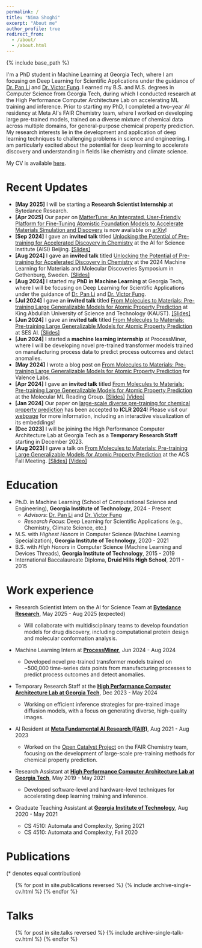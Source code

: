 ```yaml
---
permalink: /
title: "Nima Shoghi"
excerpt: "About me"
author_profile: true
redirect_from:
  - /about/
  - /about.html
---
```


{% include base_path %}

I'm a PhD student in Machine Learning at Georgia Tech, where I am focusing on Deep Learning for Scientific Applications under the guidance of [Dr. Pan Li](https://sites.google.com/view/panli-purdue) and [Dr. Victor Fung](https://cse.gatech.edu/people/victor-fung). I earned my B.S. and M.S. degrees in Computer Science from Georgia Tech, during which I conducted research at the High Performance Computer Architecture Lab on accelerating ML training and inference.  Prior to starting my PhD, I completed a two-year AI residency at Meta AI's FAIR Chemistry team, where I worked on developing large pre-trained models, trained on a diverse mixture of chemical data across multiple domains, for general-purpose chemical property prediction. My research interests lie in the development and application of deep learning techniques to challenging problems in science and engineering. I am particularly excited about the potential for deep learning to accelerate discovery and understanding in fields like chemistry and climate science.

My CV is available [here](files/cv.pdf).

Recent Updates
======
* **[May 2025]** I will be starting a **Research Scientist Internship** at Bytedance Research.
* **[Apr 2025]** Our paper on [MatterTune: An Integrated, User-Friendly Platform for Fine-Tuning Atomistic Foundation Models to Accelerate Materials Simulation and Discovery](https://nima.sh/publication/2025-mattertune-an-integrated-user-friendly-platform-for-fine-tuning-atomistic-foundation-models-to-accelerate-materials-simulation-and-discovery) is now available on [arXiv](https://arxiv.org/abs/2504.10655)!
* **[Sep 2024]** I gave an **invited talk** titled [Unlocking the Potential of Pre-training for Accelerated Discovery in Chemistry](https://nima.sh/talks/2024-09-20-ai-for-science-institute-unlocking-the-potential-of-pre-training-for-accelerated-discovery-in-chemistry) at the AI for Science Institute (AISI) Beijing. [[Slides]](https://nima.sh/aisi-presentation)
* **[Aug 2024]** I gave an **invited talk** titled [Unlocking the Potential of Pre-training for Accelerated Discovery in Chemistry](https://nima.sh/talks/2024-08-27-2024-machine-learning-for-materials-and-molecular-discoveries-symposium-unlocking-the-potential-of-pre-training-for-accelerated-discovery-in-chemistry) at the 2024 Machine Learning for Materials and Molecular Discoveries Symposium in Gothenburg, Sweden. [[Slides]](https://nima.sh/ml2md)
* **[Aug 2024]** I started my **PhD in Machine Learning** at Georgia Tech, where I will be focusing on Deep Learning for Scientific Applications under the guidance of [Dr. Pan Li](https://sites.google.com/view/panli-purdue) and [Dr. Victor Fung](https://cse.gatech.edu/people/victor-fung).
* **[Jul 2024]** I gave an **invited talk** titled [From Molecules to Materials: Pre-training Large Generalizable Models for Atomic Property Prediction](https://nima.sh/talks/2024-07-02-king-abdullah-university-of-science-and-technology-kaust-from-molecules-to-materials-pre-training-large-generalizable-models-for-atomic-property-prediction) at King Abdullah University of Science and Technology (KAUST). [[Slides]](https://nima.sh/jmp-kaust)
* **[Jun 2024]** I gave an **invited talk** titled [From Molecules to Materials: Pre-training Large Generalizable Models for Atomic Property Prediction](https://nima.sh/talks/2024-06-28-ses-ai-from-molecules-to-materials-pre-training-large-generalizable-models-for-atomic-property-prediction.md) at SES AI. [[Slides]](https://nima.sh/jmp-sesai)
* **[Jun 2024]** I started a **machine learning internship** at ProcessMiner, where I will be developing novel pre-trained transformer models trained on manufacturing process data to predict process outcomes and detect anomalies.
* **[May 2024]** I wrote a blog post on [From Molecules to Materials: Pre-training Large Generalizable Models for Atomic Property Prediction](https://portal.valencelabs.com/blogs/post/from-molecules-to-materials-pre-training-large-generalizable-models-for-Q4afm0EdqUEmrqN) for Valence Labs.
* **[Apr 2024]** I gave an **invited talk** titled [From Molecules to Materials: Pre-training Large Generalizable Models for Atomic Property Prediction](https://nima.sh/talks/2024-04-10-molecular-ml-reading-group-from-molecules-to-materials-pre-training-large-generalizable-models-for-atomic-property-prediction) at the Molecular ML Reading Group. [[Slides]](https://nima.sh/jmp-molecularml-presentation) [[Video]](https://youtu.be/HCtBvtHO5Gk)
* **[Jan 2024]** Our paper on [large-scale diverse pre-training for chemical property prediction](https://openreview.net/forum?id=PfPnugdxup) has been accepted to **ICLR 2024**! Please visit our [webpage](https://nima.sh/jmp/) for more information, including an interactive visualization of its embeddings!
* **[Dec 2023]** I will be joining the High Performance Computer Architecture Lab at Georgia Tech as a **Temporary Research Staff** starting in December 2023.
* **[Aug 2023]** I gave a talk on [From Molecules to Materials: Pre-training Large Generalizable Models for Atomic Property Prediction](https://nima.sh/talks/2023-08-01-acs-fall-meeting-from-molecules-to-materials-pre-training-large-generalizable-models-for-atomic-property-prediction) at the ACS Fall Meeting. [[Slides]](https://nima.sh/acs-presentation) [[Video]](https://youtu.be/YI3kFfZjP3g)

Education
======
* Ph.D. in Machine Learning (School of Computational Science and Engineering), **Georgia Institute of Technology**, 2024 - Present
  * *Advisors*: [Dr. Pan Li](https://sites.google.com/view/panli-purdue) and [Dr. Victor Fung](https://cse.gatech.edu/people/victor-fung)
  * *Research Focus*: Deep Learning for Scientific Applications (e.g., Chemistry, Climate Science, etc.)
* M.S. with *Highest Honors* in Computer Science (Machine Learning Specialization), **Georgia Institute of Technology**, 2020 - 2021
* B.S. with *High Honors* in Computer Science (Machine Learning and Devices Threads), **Georgia Institute of Technology**, 2015 - 2019
* International Baccalaureate Diploma, **Druid Hills High School**, 2011 - 2015

Work experience
======
* Research Scientist Intern on the AI for Science Team at **[Bytedance Research](https://bytedance.com/en/)**, May 2025 - Aug 2025 (expected)
  * Will collaborate with multidisciplinary teams to develop foundation models for drug discovery, including computational protein design and molecular conformation analysis.

* Machine Learning Intern at **[ProcessMiner](https://www.processminer.com/)**, Jun 2024 - Aug 2024
  * Developed novel pre-trained transformer models trained on ~500,000 time-series data points from manufacturing processes to predict process outcomes and detect anomalies.

* Temporary Research Staff at the **[High Performance Computer Architecture Lab at Georgia Tech](https://sites.gatech.edu/hparch/)**, Dec 2023 - May 2024
  * Working on efficient inference strategies for pre-trained image diffusion models, with a focus on generating diverse, high-quality images.

* AI Resident at **[Meta Fundamental AI Research (FAIR)](https://ai.meta.com/research/)**, Aug 2021 - Aug 2023
  * Worked on the [Open Catalyst Project](https://opencatalystproject.org/index.html) on the FAIR Chemistry team, focusing on the development of large-scale pre-training methods for chemical property prediction.

* Research Assistant at **[High Performance Computer Architecture Lab at Georgia Tech](https://sites.gatech.edu/hparch/)**, May 2019 - May 2021
  * Developed software-level and hardware-level techniques for accelerating deep learning training and inference.

* Graduate Teaching Assistant at **[Georgia Institute of Technology](https://www.gatech.edu/)**, Aug 2020 - May 2021
  * CS 4510: Automata and Complexity, Spring 2021
  * CS 4510: Automata and Complexity, Fall 2020

Publications
======
(* denotes equal contribution)

  <ul>{% for post in site.publications reversed %}
    {% include archive-single-cv.html %}
  {% endfor %}</ul>

Talks
======
  <ul>{% for post in site.talks reversed %}
    {% include archive-single-talk-cv.html %}
  {% endfor %}</ul>
